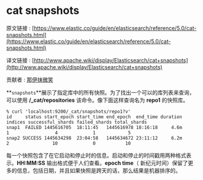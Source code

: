 # cat snapshots

原文链接 : [https://www.elastic.co/guide/en/elasticsearch/reference/5.0/cat-snapshots.html](https://www.elastic.co/guide/en/elasticsearch/reference/5.0/cat-snapshots.html)

译文链接 : [http://www.apache.wiki/display/Elasticsearch/cat+snapshots](http://www.apache.wiki/display/Elasticsearch/cat+snapshots)

贡献者 : [那伊抹微笑](/display/~wangyangting)

**`snapshots`**展示了指定库中的所有快照。为了找出一个可以的库列表来查询，可以使用 **/_cat/repositories** 该命令。像下面这样查询名为 **repo1** 的快照库。

```
% curl 'localhost:9200/_cat/snapshots/repo1?v'
id     status start_epoch start_time end_epoch  end_time duration indices successful_shards failed_shards total_shards
snap1  FAILED 1445616705  18:11:45   1445616978 18:16:18     4.6m       1                 4             1            5
snap2 SUCCESS 1445634298  23:04:58   1445634672 23:11:12     6.2m       2                10             0           10
```

每一个快照包含了在它启动和停止时的信息。启动和停止的时间戳用两种格式表示。**HH:MM:SS** 输出格式便于人们查看。**epoch time**（ 新纪元时间）保留了更多的信息，包括日期，并且如果快照是跨天的话，那么结果是机器排序的。
